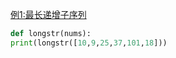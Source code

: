 [例1:最长递增子序列](https://leetcode-cn.com/problems/longest-increasing-subsequence/)
```python
def longstr(nums):
print(longstr([10,9,25,37,101,18]))
```